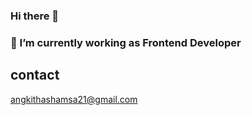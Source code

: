 ### Hi there 👋
### 💬 I’m currently working as Frontend Developer

## contact
[angkithashamsa21@gmail.com](angkithashamsa21@gmail.com)


<!--
**AngkitHashamsa/AngkitHashamsa** is a ✨ _special_ ✨ repository because its `README.md` (this file) appears on your GitHub profile.

<div><img align="center" src="https://github-readme-stats.vercel.app/api/top-langs/?username=AngkitHashamsa&layout=compact&hide=html" alt="AngkitHashamsa" /></div>
<br />
<br />
<div><img align="center" src="https://github-readme-stats.vercel.app/api?username=AngkitHashamsa&show_icons=true" alt="AngkitHashamsa" /></div>
Here are some ideas to get you started:

- 🔭 I’m currently working on ...
- 🌱 I’m currently learning React js
 

- 💬 Ask me about ...
- 📫 How to reach me: ...
- 😄 Pronouns: ...
- ⚡ Fun fact: ...
-->
